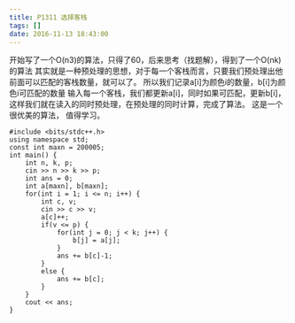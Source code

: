 ```yaml
---
title: P1311 选择客栈
tags: []
date: 2016-11-13 18:43:00
---
```


开始写了一个O(n3)的算法，只得了60，后来思考（找题解），得到了一个O(nk)的算法
其实就是一种预处理的思想，对于每一个客栈而言，只要我们预处理出他前面可以匹配的客栈数量，就可以了。
所以我们记录a[i]为颜色i的数量，b[i]为颜色i可匹配的数量
输入每一个客栈，我们都更新a[i]，同时如果可匹配，更新b[i]，这样我们就在读入的同时预处理，在预处理的同时计算，完成了算法。
这是一个很优美的算法， 值得学习。
```
#include <bits/stdc++.h>
using namespace std;
const int maxn = 200005;
int main() {
	int n, k, p;
	cin >> n >> k >> p;
	int ans = 0;
	int a[maxn], b[maxn];
	for(int i = 1; i <= n; i++) {
		int c, v;
		cin >> c >> v;
		a[c]++;
		if(v <= p) {
			for(int j = 0; j < k; j++) {
				b[j] = a[j];
			}
			ans += b[c]-1;
		}
		else {
			ans += b[c];
		}
	}
	cout << ans;
}
```